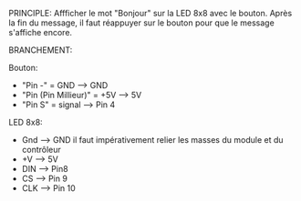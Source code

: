 PRINCIPLE:
Affficher le mot "Bonjour" sur la LED 8x8 avec le bouton. Après la fin du message, il faut réappuyer sur le bouton pour que le message s'affiche encore.

BRANCHEMENT:

Bouton:
- "Pin -" = GND              --> GND
- "Pin (Pin Millieur)" = +5V   --> 5V
- "Pin S" = signal           --> Pin 4

LED 8x8:
- Gnd --> GND il faut impérativement relier les masses du module et du contrôleur
- +V  --> 5V
- DIN --> Pin8
- CS  --> Pin 9
- CLK --> Pin 10
